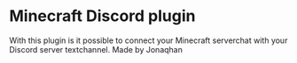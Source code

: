 # Minecraft Discord plugin
With this plugin is it possible to connect your Minecraft serverchat with your Discord server textchannel.
Made by Jonaqhan
